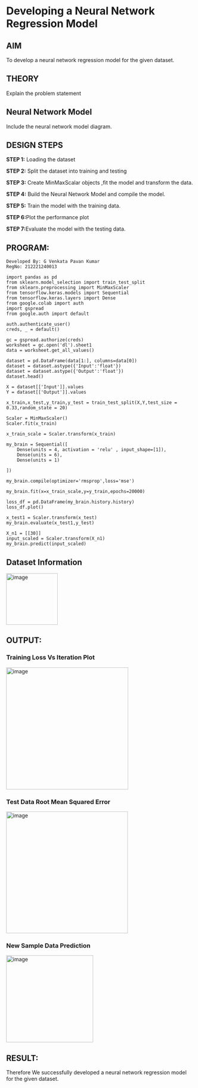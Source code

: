 # Developing a Neural Network Regression Model

## AIM

To develop a neural network regression model for the given dataset.

## THEORY

Explain the problem statement

## Neural Network Model

Include the neural network model diagram.

## DESIGN STEPS

<b>STEP 1:</b> Loading the dataset

<b>STEP 2:</b> Split the dataset into training and testing

<b>STEP 3:</b> Create MinMaxScalar objects ,fit the model and transform the data.

<b>STEP 4:</b> Build the Neural Network Model and compile the model.

<b>STEP 5:</b> Train the model with the training data.

<b>STEP 6:</b>Plot the performance plot

<b>STEP 7:</b>Evaluate the model with the testing data.

## PROGRAM:
```
Developed By: G Venkata Pavan Kumar
RegNo: 212221240013
```

```
import pandas as pd
from sklearn.model_selection import train_test_split
from sklearn.preprocessing import MinMaxScaler
from tensorflow.keras.models import Sequential
from tensorflow.keras.layers import Dense
from google.colab import auth
import gspread
from google.auth import default

auth.authenticate_user()
creds, _ = default()

gc = gspread.authorize(creds)
worksheet = gc.open('dl').sheet1
data = worksheet.get_all_values()

dataset = pd.DataFrame(data[1:], columns=data[0])
dataset = dataset.astype({'Input':'float'})
dataset = dataset.astype({'Output':'float'})
dataset.head()

X = dataset[['Input']].values
Y = dataset[['Output']].values

x_train,x_test,y_train,y_test = train_test_split(X,Y,test_size = 0.33,random_state = 20)

Scaler = MinMaxScaler()
Scaler.fit(x_train)

x_train_scale = Scaler.transform(x_train)

my_brain = Sequential([
    Dense(units = 4, activation = 'relu' , input_shape=[1]),
    Dense(units = 6),
    Dense(units = 1)

])

my_brain.compile(optimizer='rmsprop',loss='mse')

my_brain.fit(x=x_train_scale,y=y_train,epochs=20000)

loss_df = pd.DataFrame(my_brain.history.history)
loss_df.plot()

x_test1 = Scaler.transform(x_test)
my_brain.evaluate(x_test1,y_test)

X_n1 = [[30]]
input_scaled = Scaler.transform(X_n1)
my_brain.predict(input_scaled)
```
## Dataset Information

<img width="138" alt="image" src="https://github.com/Pavan-Gv/basic-nn-model/assets/94827772/21d61956-2559-465a-8c8b-ac0f1d11e652">

## OUTPUT:

### Training Loss Vs Iteration Plot

<img width="327" alt="image" src="https://github.com/Pavan-Gv/basic-nn-model/assets/94827772/d2cf233c-906c-4cd3-a0bf-0b6569a3898d">

### Test Data Root Mean Squared Error

<img width="326" alt="image" src="https://github.com/Pavan-Gv/basic-nn-model/assets/94827772/1b1d5640-5dc8-4c5a-b378-19888609f810">


### New Sample Data Prediction

<img width="233" alt="image" src="https://github.com/Pavan-Gv/basic-nn-model/assets/94827772/7e72c01d-7ba7-4b2d-b4f4-8409f115b730">

## RESULT:
Therefore We successfully developed a neural network regression model for the given dataset.
